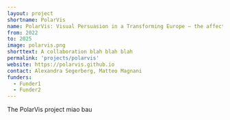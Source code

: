 ```yaml
---
layout: project
shortname: PolarVis
name: PolarVis: Visual Persuasion in a Transforming Europe – the affective and polarising power of visual content in online political discourse
from: 2022
to: 2025
image: polarvis.png
shorttext: A collaboration blah blah blah
permalink: 'projects/polarvis'
website: https://polarvis.github.io
contact: Alexandra Segerberg, Matteo Magnani
funders:
  - Funder1
  - Funder2
---
```


The PolarVis project miao bau

